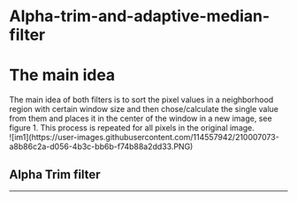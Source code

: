 # Alpha-trim-and-adaptive-median-filter
<h1>The main idea</h1>
The main idea of both filters is to sort the pixel values 
in a neighborhood region with certain window size and then 
chose/calculate the single value from them and places it in the center of the window in a new image, 
see figure 1. This process is repeated for all pixels in the original image.
<br>
![im1](https://user-images.githubusercontent.com/114557942/210007073-a8b86c2a-d056-4b3c-bb6b-f74b88a2dd33.PNG)
<br>
<h2>Alpha Trim filter</h2>
<hr>
<br>
<br>
<br>
<br>

